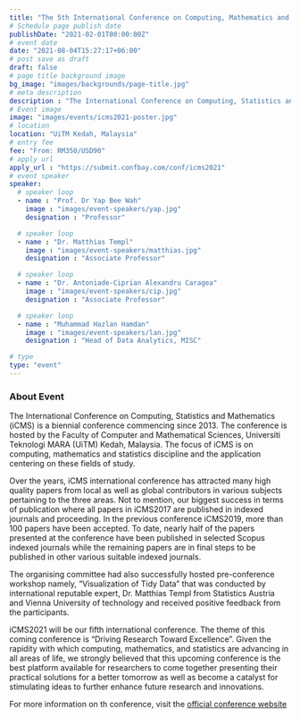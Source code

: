 ```yaml
---
title: "The 5th International Conference on Computing, Mathematics and Statistics 2021(iCMS2021)"
# Schedule page publish date
publishDate: "2021-02-01T00:00:00Z"
# event date
date: "2021-08-04T15:27:17+06:00"
# post save as draft
draft: false
# page title background image
bg_image: "images/backgrounds/page-title.jpg"
# meta description
description : "The International Conference on Computing, Statistics and Mathematics (iCMS) is a biennial conference commencing since 2013. The conference is hosted by the Faculty of Computer and Mathematical Sciences, Universiti Teknologi MARA (UiTM) Kedah, Malaysia. The focus of iCMS is on computing, mathematics and statistics discipline and the application centering on these fields of study."
# Event image
image: "images/events/icms2021-poster.jpg"
# location
location: "UiTM Kedah, Malaysia"
# entry fee
fee: "From: RM350/USD90"
# apply url
apply_url : "https://submit.confbay.com/conf/icms2021"
# event speaker
speaker:
  # speaker loop
  - name : "Prof. Dr Yap Bee Wah"
    image : "images/event-speakers/yap.jpg"
    designation : "Professor"

  # speaker loop
  - name : "Dr. Matthias Templ"
    image : "images/event-speakers/matthias.jpg"
    designation : "Associate Professor"

  # speaker loop
  - name : "Dr. Antoniade-Ciprian Alexandru Caragea"
    image : "images/event-speakers/cip.jpg"
    designation : "Associate Professor"

  # speaker loop
  - name : "Muhammad Hazlan Hamdan"
    image : "images/event-speakers/lan.jpg"
    designation : "Head of Data Analytics, MISC"

# type
type: "event"
---
```


### About Event

The International Conference on Computing, Statistics and Mathematics (iCMS) is a biennial conference commencing since 2013. The conference is hosted by the Faculty of Computer and Mathematical Sciences, Universiti Teknologi MARA (UiTM) Kedah, Malaysia. The focus of iCMS is on computing, mathematics and statistics discipline and the application centering on these fields of study.  

Over the years, iCMS international conference has attracted many high quality papers from local as well as global contributors in various subjects pertaining to the three areas. Not to mention, our biggest success in terms of publication where all papers in iCMS2017 are published in indexed journals and proceeding. In the previous conference iCMS2019, more than 100 papers have been accepted. To date, nearly half of the papers presented at the conference have been published in selected Scopus indexed journals while the remaining papers are in final steps to be published in other various suitable indexed journals.  

The organising committee had also successfully hosted pre-conference workshop namely, “Visualization of Tidy Data” that was conducted by international reputable expert, Dr. Matthias Templ from Statistics Austria and Vienna University of technology and received positive feedback from the participants.  

iCMS2021 will be our fifth international conference. The theme of this coming conference is “Driving Research Toward Excellence”. Given the rapidity with which computing, mathematics, and statistics are advancing in all areas of life, we strongly believed that this upcoming conference is the best platform available for researchers to come together presenting their practical solutions for a better tomorrow as well as become a catalyst for stimulating ideas to further enhance future research and innovations.

For more information on th conference, visit the [official conference website](https://uitmicms.wixsite.com/icms2021)


